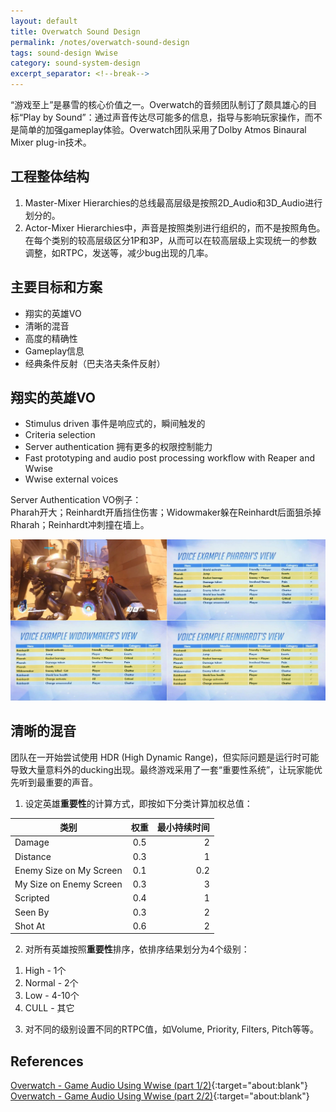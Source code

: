 ```yaml
---
layout: default
title: Overwatch Sound Design
permalink: /notes/overwatch-sound-design
tags: sound-design Wwise
category: sound-system-design
excerpt_separator: <!--break-->
---
```

“游戏至上”是暴雪的核心价值之一。Overwatch的音频团队制订了颇具雄心的目标“Play by Sound”：通过声音传达尽可能多的信息，指导与影响玩家操作，而不是简单的加强gameplay体验。Overwatch团队采用了Dolby Atmos Binaural Mixer plug-in技术。

<!--break-->

## 工程整体结构

1. Master-Mixer Hierarchies的总线最高层级是按照2D_Audio和3D_Audio进行划分的。
2. Actor-Mixer Hierarchies中，声音是按照类别进行组织的，而不是按照角色。在每个类别的较高层级区分1P和3P，从而可以在较高层级上实现统一的参数调整，如RTPC，发送等，减少bug出现的几率。

## 主要目标和方案

* 翔实的英雄VO
* 清晰的混音
* 高度的精确性
* Gameplay信息
* 经典条件反射（巴夫洛夫条件反射）

## 翔实的英雄VO

* Stimulus driven 事件是响应式的，瞬间触发的
* Criteria selection
* Server authentication 拥有更多的权限控制能力
* Fast prototyping and audio post processing workflow with Reaper and Wwise
* Wwise external voices

Server Authentication VO例子：  
Pharah开大；Reinhardt开盾挡住伤害；Widowmaker躲在Reinhardt后面狙杀掉Rharah；Reinhardt冲刺撞在墙上。

![](\assets\images\overwatch_vo.jpg)  

## 清晰的混音

团队在一开始尝试使用 HDR (High Dynamic Range)，但实际问题是运行时可能导致大量意料外的ducking出现。最终游戏采用了一套“重要性系统”，让玩家能优先听到最重要的声音。

1) 设定英雄**重要性**的计算方式，即按如下分类计算加权总值：  

  | 类别                    | 权重      | 最小持续时间 |
  | ----------------------- |:---------:| ------------:|
  | Damage                  | 0.5       | 2            |
  | Distance                | 0.3       | 1            |
  | Enemy Size on My Screen | 0.1       | 0.2          |
  | My Size on Enemy Screen | 0.3       | 3            |
  | Scripted                | 0.4       | 1            |
  | Seen By                 | 0.3       | 2            |
  | Shot At                 | 0.6       | 2            |

2) 对所有英雄按照**重要性**排序，依排序结果划分为4个级别：  

  1. High - 1个  
  2. Normal - 2个  
  3. Low - 4-10个  
  4. CULL - 其它

3) 对不同的级别设置不同的RTPC值，如Volume, Priority, Filters, Pitch等等。


## References

[Overwatch - Game Audio Using Wwise (part 1/2)](https://blog.audiokinetic.com/overwatch-game-audio-using-wwise-1/){:target="about:blank"}  
[Overwatch - Game Audio Using Wwise (part 2/2)](https://blog.audiokinetic.com/overwatch-game-audio-using-wwise-part-2/){:target="about:blank"}